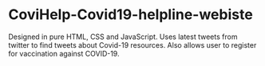 # CoviHelp-Covid19-helpline-webiste
Designed in pure HTML, CSS and JavaScript. Uses latest tweets from twitter to find tweets about Covid-19 resources. Also allows user to register for vaccination against COVID-19.
